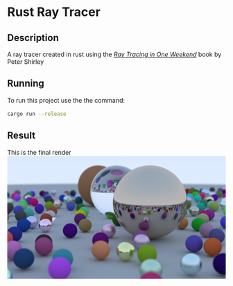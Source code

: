 # Rust Ray Tracer

## Description
A ray tracer created in rust using the [_Ray Tracing in One Weekend_](https://raytracing.github.io/books/RayTracingInOneWeekend.html) book by Peter Shirley 

## Running

To run this project use the the command: 

```bash
cargo run --release
```

## Result 

This is the final render
![out.png](./out.png)

